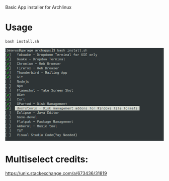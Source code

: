 Basic App installer for Archlinux

# Usage
```
bash install.sh
```

![showcase](assets/console1.png)


# Multiselect credits:
https://unix.stackexchange.com/a/673436/31819